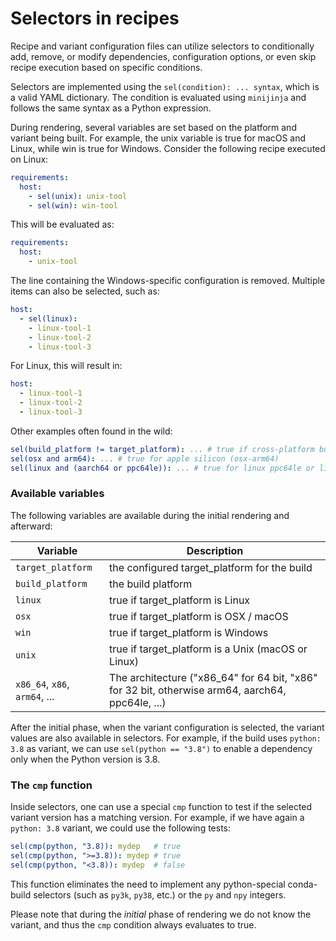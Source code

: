 # Selectors in recipes

Recipe and variant configuration files can utilize selectors to conditionally
add, remove, or modify dependencies, configuration options, or even skip recipe
execution based on specific conditions.

Selectors are implemented using the `sel(condition): ... syntax`, which is a
valid YAML dictionary. The condition is evaluated using `minijinja` and follows
the same syntax as a Python expression.

During rendering, several variables are set based on the platform and variant
being built. For example, the unix variable is true for macOS and Linux, while
win is true for Windows. Consider the following recipe executed on Linux:


```yaml
requirements:
  host:
    - sel(unix): unix-tool
    - sel(win): win-tool
```

This will be evaluated as:

```yaml
requirements:
  host:
    - unix-tool
```

The line containing the Windows-specific configuration is removed. Multiple items can also be selected, such as:

```yaml
host:
  - sel(linux):
    - linux-tool-1
    - linux-tool-2
    - linux-tool-3
```

For Linux, this will result in:

```yaml
host:
  - linux-tool-1
  - linux-tool-2
  - linux-tool-3
```

Other examples often found in the wild:

```yaml
sel(build_platform != target_platform): ... # true if cross-platform build
sel(osx and arm64): ... # true for apple silicon (osx-arm64)
sel(linux and (aarch64 or ppc64le)): ... # true for linux ppc64le or linux-aarch64
```

### Available variables

The following variables are available during the initial rendering and afterward:

| Variable                      | Description                                                                                      |
| ----------------------------- | ------------------------------------------------------------------------------------------------ |
| `target_platform`             | the configured target_platform for the build                                                     |
| `build_platform`              | the build platform                                                                               |
| `linux`                       | true if target_platform is Linux                                                                 |
| `osx`                         | true if target_platform is OSX / macOS                                                           |
| `win`                         | true if target_platform is Windows                                                               |
| `unix`                        | true if target_platform is a Unix (macOS or Linux)                                               |
| `x86_64`, `x86`, `arm64`, ... | The architecture ("x86_64" for 64 bit, "x86" for 32 bit, otherwise arm64, aarch64, ppc64le, ...) |

After the initial phase, when the variant configuration is selected, the variant
values are also available in selectors. For example, if the build uses `python:
3.8` as variant, we can use `sel(python == "3.8")` to enable a dependency only
when the Python version is 3.8.

### The `cmp` function

Inside selectors, one can use a special `cmp` function to test if the selected
variant version has a matching version. For example, if we have again a `python:
3.8` variant, we could use the following tests:

```yaml
sel(cmp(python, "3.8)): mydep   # true
sel(cmp(python, ">=3.8)): mydep # true
sel(cmp(python, "<3.8)): mydep  # false
```

This function eliminates the need to implement any python-special conda-build selectors (such
as `py3k`, `py38`, etc.) or the `py` and `npy` integers.

Please note that during the _initial_ phase of rendering we do not know the
variant, and thus the `cmp` condition always evaluates to true.